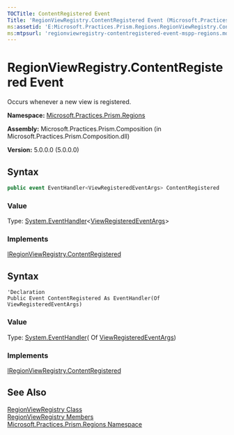 ```yaml
---
TOCTitle: ContentRegistered Event
Title: 'RegionViewRegistry.ContentRegistered Event (Microsoft.Practices.Prism.Regions)'
ms:assetid: 'E:Microsoft.Practices.Prism.Regions.RegionViewRegistry.ContentRegistered'
ms:mtpsurl: 'regionviewregistry-contentregistered-event-mspp-regions.md'
---
```


# RegionViewRegistry.ContentRegistered Event

Occurs whenever a new view is registered.

**Namespace:** [Microsoft.Practices.Prism.Regions](/patterns-practices/reference/mspp-regions-namespace)

**Assembly:** Microsoft.Practices.Prism.Composition (in Microsoft.Practices.Prism.Composition.dll)

**Version:** 5.0.0.0 (5.0.0.0)

## Syntax

```C#
public event EventHandler<ViewRegisteredEventArgs> ContentRegistered
```

### Value

Type: [System.EventHandler](http://msdn.microsoft.com/en-us/library/db0etb8x)&lt;[ViewRegisteredEventArgs](/patterns-practices/reference/viewregisteredeventargs-class-mspp-regions)&gt;

### Implements

[IRegionViewRegistry.ContentRegistered](/patterns-practices/reference/iregionviewregistry-contentregistered-event-mspp-regions)

## Syntax

```VB
'Declaration
Public Event ContentRegistered As EventHandler(Of ViewRegisteredEventArgs)
```

### Value

Type: [System.EventHandler](http://msdn.microsoft.com/en-us/library/db0etb8x)( Of [ViewRegisteredEventArgs](/patterns-practices/reference/viewregisteredeventargs-class-mspp-regions))

### Implements

[IRegionViewRegistry.ContentRegistered](/patterns-practices/reference/iregionviewregistry-contentregistered-event-mspp-regions)

## See Also

[RegionViewRegistry Class](/patterns-practices/reference/regionviewregistry-class-mspp-regions)<br/>
[RegionViewRegistry Members](/patterns-practices/reference/regionviewregistry-members-mspp-regions)<br/>
[Microsoft.Practices.Prism.Regions Namespace](/patterns-practices/reference/mspp-regions-namespace)<br/>